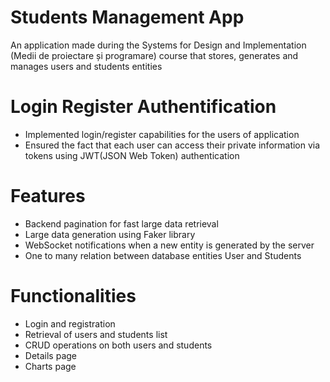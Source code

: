 # Students Management App
An application made during the Systems for Design and Implementation (Medii de proiectare și programare) course that stores, generates and manages users and students entities

# Login Register Authentification
- Implemented login/register capabilities for the users of application
- Ensured the fact that each user can access their private information via tokens using JWT(JSON Web Token) authentication

# Features
- Backend pagination for fast large data retrieval
- Large data generation using Faker library
- WebSocket notifications when a new entity is generated by the server
- One to many relation between database entities User and Students

# Functionalities
- Login and registration
- Retrieval of users and students list
- CRUD operations on both users and students
- Details page
- Charts page
